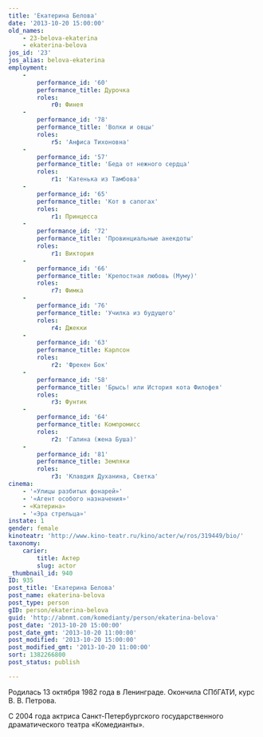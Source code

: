 ```yaml
---
title: 'Екатерина Белова'
date: '2013-10-20 15:00:00'
old_names:
    - 23-belova-ekaterina
    - ekaterina-belova
jos_id: '23'
jos_alias: belova-ekaterina
employment:
    -
        performance_id: '60'
        performance_title: Дурочка
        roles:
            r0: Финея
    -
        performance_id: '78'
        performance_title: 'Волки и овцы'
        roles:
            r5: 'Анфиса Тихоновна'
    -
        performance_id: '57'
        performance_title: 'Беда от нежного сердца'
        roles:
            r1: 'Катенька из Тамбова'
    -
        performance_id: '65'
        performance_title: 'Кот в сапогах'
        roles:
            r1: Принцесса
    -
        performance_id: '72'
        performance_title: 'Провинциальные анекдоты'
        roles:
            r1: Виктория
    -
        performance_id: '66'
        performance_title: 'Крепостная любовь (Муму)'
        roles:
            r7: Фимка
    -
        performance_id: '76'
        performance_title: 'Училка из будущего'
        roles:
            r4: Джекки
    -
        performance_id: '63'
        performance_title: Карлсон
        roles:
            r2: 'Фрекен Бок'
    -
        performance_id: '58'
        performance_title: 'Брысь! или История кота Филофея'
        roles:
            r3: Фунтик
    -
        performance_id: '64'
        performance_title: Компромисс
        roles:
            r2: 'Галина (жена Буша)'
    -
        performance_id: '81'
        performance_title: Земляки
        roles:
            r3: 'Клавдия Духанина, Светка'
cinema:
    - '«Улицы разбитых фонарей»'
    - '«Агент особого назначения»'
    - «Катерина»
    - '«Эра стрельца»'
instate: 1
gender: female
kinoteatr: 'http://www.kino-teatr.ru/kino/acter/w/ros/319449/bio/'
taxonomy:
    carier:
        title: Актер
        slug: actor
_thumbnail_id: 940
ID: 935
post_title: 'Екатерина Белова'
post_name: ekaterina-belova
post_type: person
gID: person/ekaterina-belova
guid: 'http://abnmt.com/komedianty/person/ekaterina-belova'
post_date: '2013-10-20 15:00:00'
post_date_gmt: '2013-10-20 11:00:00'
post_modified: '2013-10-20 15:00:00'
post_modified_gmt: '2013-10-20 11:00:00'
sort: 1382266800
post_status: publish

---
```


Родилась 13 октября 1982 года в Ленинграде. Окончила СПбГАТИ, курс В. В. Петрова.


С 2004 года актриса Санкт-Петербургского государственного драматического театра «Комедианты».